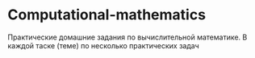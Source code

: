 # Computational-mathematics
Практические домашние задания по вычислительной математике. 
В каждой таске (теме) по несколько практических задач
